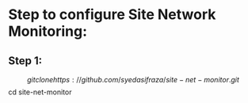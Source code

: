 # Step to configure Site Network Monitoring:
## Step 1:
  $$ git clone https://github.com/syedasifraza/site-net-monitor.git
  $$ cd site-net-monitor
